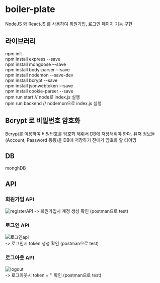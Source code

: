 # boiler-plate

NodeJS 와 ReactJS 를 사용하여 회원가입, 로그인 페이지 기능 구현

## 라이브러리

npm init  
npm install express --save  
npm install mongoose --save  
npm install body-parser --save  
npm install nodemon --save-dev  
npm install bcrypt --save  
npm install jsonwebtoken --save  
npm install cookie-parser --save  
npm run start // node로 index.js 실행  
npm run backend // nodemon으로 index.js 실행

## Bcrypt 로 비밀번호 암호화

Bcrypt를 이용하여 비밀번호를 암호화 해줘서 DB에 저장해줘야 한다.
유저 정보들(Account, Password 등등)을 DB에 저장하기 전에가 암호화 할 타이밍

## DB

monghDB

## API
### 회원가입 API
![registerAPI](https://user-images.githubusercontent.com/42309919/100058288-59a0fb00-2e6c-11eb-8954-ff36fdec920f.PNG)
-> 회원가입시 계정 생성 확인 (postman으로 test)                       
                
### 로그인 API
![로그인api](https://user-images.githubusercontent.com/42309919/100057898-ae904180-2e6b-11eb-8e40-224b05887366.PNG)                         
-> 로그인시 token 생성 확인 (postman으로 test)             

### 로그아웃 API 
![logout](https://user-images.githubusercontent.com/42309919/100091225-ae0da000-2e97-11eb-97c2-9b7f111513db.PNG)             
-> 로그아웃시 token = '' 확인 (postman으로 test)                        

